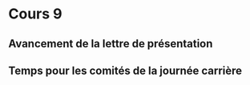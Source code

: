 # Cours 9


## Avancement de la lettre de présentation

## Temps pour les comités de la journée carrière
